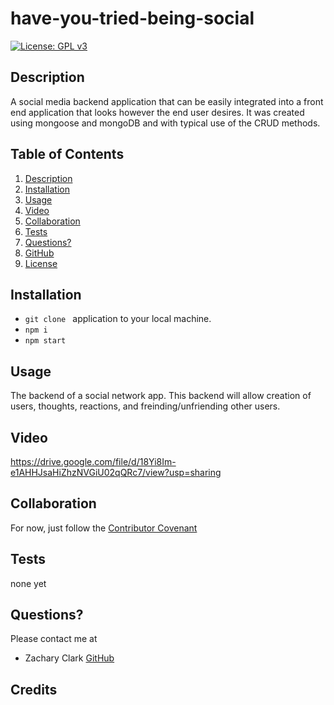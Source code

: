 # have-you-tried-being-social

[![License: GPL v3](https://img.shields.io/badge/License-GPLv3-blue.svg)](https://www.gnu.org/licenses/gpl-3.0)

## Description

A social media backend application that can be easily integrated into a front end application that looks however the end user desires. It was created using mongoose and mongoDB and with typical use of the CRUD methods.


## Table of Contents

1. [Description](#description)
2. [Installation](#installation)
3. [Usage](#usage)
4. [Video](#video)
5. [Collaboration](#collaboration)
6. [Tests](#tests)
7. [Questions?](#questions?)
8. [GitHub](#gitHub)
9. [License](#license)

## Installation

- `git clone ` application to your local machine.
- `npm i `
- `npm start`
  

## Usage

The backend of a social network app. This backend will allow creation of users, thoughts, reactions, and freinding/unfriending other users.


## Video

https://drive.google.com/file/d/18Yi8Im-e1AHHJsaHiZhzNVGiU02qQRc7/view?usp=sharing

## Collaboration

For now, just follow the [Contributor Covenant](https://www.contributor-covenant.org/)

## Tests

none yet

## Questions?

Please contact me at

- Zachary Clark [GitHub](https://github.com/zaclark369)


## Credits


